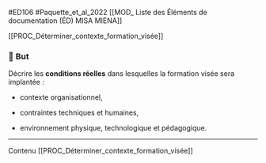 #ED106
#Paquette_et_al_2022 
[[MOD_ Liste des Éléments de documentation (ÉD) MISA MIENA]] 

[[PROC_Déterminer_contexte_formation_visée]] 
### 🎯 **But**

Décrire les **conditions réelles** dans lesquelles la formation visée sera implantée :

- contexte organisationnel,
    
- contraintes techniques et humaines,
    
- environnement physique, technologique et pédagogique.
    

---
Contenu
[[PROC_Déterminer_contexte_formation_visée]] 